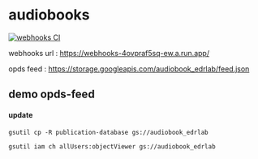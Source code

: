 # audiobooks

[![webhooks CI](https://github.com/panaC/audiobooks/actions/workflows/node.js.yml/badge.svg)](https://github.com/panaC/audiobooks/actions/workflows/node.js.yml)

webhooks url : https://webhooks-4ovpraf5sq-ew.a.run.app/

opds feed : https://storage.googleapis.com/audiobook_edrlab/feed.json

## demo opds-feed

#### update

`gsutil cp -R publication-database gs://audiobook_edrlab`

`gsutil iam ch allUsers:objectViewer gs://audiobook_edrlab`
